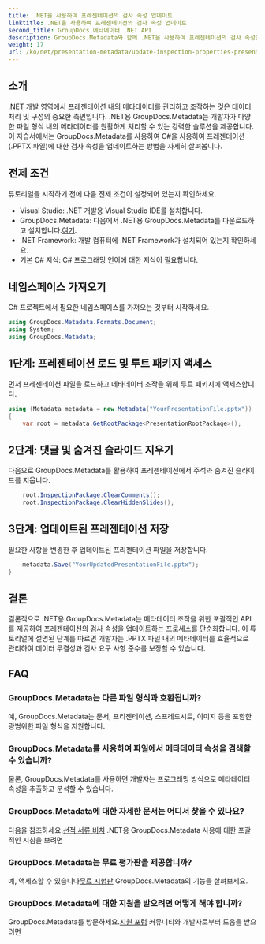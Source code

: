 ```yaml
---
title: .NET을 사용하여 프레젠테이션의 검사 속성 업데이트
linktitle: .NET을 사용하여 프레젠테이션의 검사 속성 업데이트
second_title: GroupDocs.메타데이터 .NET API
description: GroupDocs.Metadata와 함께 .NET을 사용하여 프레젠테이션의 검사 속성을 업데이트하는 방법을 알아보세요. .PPTX 파일에 대한 쉽고 효율적인 메타데이터 조작.
weight: 17
url: /ko/net/presentation-metadata/update-inspection-properties-presentations/
---
```

## 소개
.NET 개발 영역에서 프레젠테이션 내의 메타데이터를 관리하고 조작하는 것은 데이터 처리 및 구성의 중요한 측면입니다. .NET용 GroupDocs.Metadata는 개발자가 다양한 파일 형식 내의 메타데이터를 원활하게 처리할 수 있는 강력한 솔루션을 제공합니다. 이 자습서에서는 GroupDocs.Metadata를 사용하여 C#을 사용하여 프레젠테이션(.PPTX 파일)에 대한 검사 속성을 업데이트하는 방법을 자세히 살펴봅니다.
## 전제 조건
튜토리얼을 시작하기 전에 다음 전제 조건이 설정되어 있는지 확인하세요.
- Visual Studio: .NET 개발용 Visual Studio IDE를 설치합니다.
-  GroupDocs.Metadata: 다음에서 .NET용 GroupDocs.Metadata를 다운로드하고 설치합니다.[여기](https://releases.groupdocs.com/metadata/net/).
- .NET Framework: 개발 컴퓨터에 .NET Framework가 설치되어 있는지 확인하세요.
- 기본 C# 지식: C# 프로그래밍 언어에 대한 지식이 필요합니다.

## 네임스페이스 가져오기
C# 프로젝트에서 필요한 네임스페이스를 가져오는 것부터 시작하세요.
```csharp
using GroupDocs.Metadata.Formats.Document;
using System;
using GroupDocs.Metadata;
```
## 1단계: 프레젠테이션 로드 및 루트 패키지 액세스
먼저 프레젠테이션 파일을 로드하고 메타데이터 조작을 위해 루트 패키지에 액세스합니다.

```csharp
using (Metadata metadata = new Metadata("YourPresentationFile.pptx"))
{
    var root = metadata.GetRootPackage<PresentationRootPackage>();
```
## 2단계: 댓글 및 숨겨진 슬라이드 지우기
다음으로 GroupDocs.Metadata를 활용하여 프레젠테이션에서 주석과 숨겨진 슬라이드를 지웁니다.

```csharp
    root.InspectionPackage.ClearComments();
    root.InspectionPackage.ClearHiddenSlides();
```
## 3단계: 업데이트된 프레젠테이션 저장
필요한 사항을 변경한 후 업데이트된 프리젠테이션 파일을 저장합니다.

```csharp
    metadata.Save("YourUpdatedPresentationFile.pptx");
}
```

## 결론
결론적으로 .NET용 GroupDocs.Metadata는 메타데이터 조작을 위한 포괄적인 API를 제공하여 프레젠테이션의 검사 속성을 업데이트하는 프로세스를 단순화합니다. 이 튜토리얼에 설명된 단계를 따르면 개발자는 .PPTX 파일 내의 메타데이터를 효율적으로 관리하여 데이터 무결성과 검사 요구 사항 준수를 보장할 수 있습니다.

## FAQ
### GroupDocs.Metadata는 다른 파일 형식과 호환됩니까?
예, GroupDocs.Metadata는 문서, 프리젠테이션, 스프레드시트, 이미지 등을 포함한 광범위한 파일 형식을 지원합니다.
### GroupDocs.Metadata를 사용하여 파일에서 메타데이터 속성을 검색할 수 있습니까?
물론, GroupDocs.Metadata를 사용하면 개발자는 프로그래밍 방식으로 메타데이터 속성을 추출하고 분석할 수 있습니다.
### GroupDocs.Metadata에 대한 자세한 문서는 어디서 찾을 수 있나요?
 다음을 참조하세요.[선적 서류 비치](https://tutorials.groupdocs.com/metadata/net/) .NET용 GroupDocs.Metadata 사용에 대한 포괄적인 지침을 보려면
### GroupDocs.Metadata는 무료 평가판을 제공합니까?
 예, 액세스할 수 있습니다[무료 시험판](https://releases.groupdocs.com/) GroupDocs.Metadata의 기능을 살펴보세요.
### GroupDocs.Metadata에 대한 지원을 받으려면 어떻게 해야 합니까?
 GroupDocs.Metadata를 방문하세요.[지원 포럼](https://forum.groupdocs.com/c/metadata/14) 커뮤니티와 개발자로부터 도움을 받으려면
